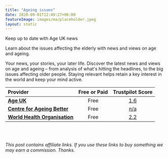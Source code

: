 ```yaml
---
title: "Ageing issues"
date: 2020-09-01T12:49:27+06:00
featureImage: images/ma/placeholder.jpeg
layout: static
---
```


Keep up to date with Age UK news

Learn about the issues affecting the elderly with news and views on age and ageing.

Your news, your stories, your later life. Discover the latest news and views on age and ageing – from analysis of what's hitting the headlines, to the big issues affecting older people. Staying relevant helps retain a key interest in the world and keep your mind active. 

| Provider      | Free or Paid  |  Trustpilot Score  |
| :-----------          | :--------------:      |  :--------------:         |
| [**Age UK**](https://www.ageuk.org.uk/discover/) | Free | [1.6](https://www.trustpilot.com/review/ageuk.co.uk) | 
| [**Centre for Ageing Better**](https://ageing-better.org.uk/) | Free | [n/a](n/a) | 
| [**World Health Organisation**](https://www.who.int/news-room/fact-sheets/detail/ageing-and-health) | Free | [2.2](https://www.trustpilot.com/review/who.int) | 
  

<br/><br/>

*This post contains affiliate links. If you use these links to buy something we may
earn a commission. Thanks.*







